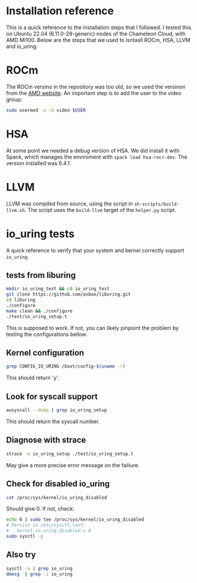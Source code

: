 # Installation reference

This is a quick reference to the installation steps that I followed. I tested this on Ubuntu 22.04 (6.11.0-29-generic) nodes of the Chameleon Cloud, with AMD MI100. Below are the steps that we used to isntasll ROCm, HSA, LLVM and io_uring.

# ROCm

The ROCm versino in the repository was too old, so we used the versinon from the [AMD website](https://amdgpu-install.readthedocs.io/en/latest/install-installing.html?highlight=ubuntu#ubuntu-and-debian-based-systems). An important step is to add the user to the video group: 

```bash
sudo usermod -a -G video $USER
```

# HSA

At some point we needed a debug version of HSA. We did install it with Spack, which manages the enviroment with `spack load hsa-rocr-dev`.  The version installed was 6.4.1.

# LLVM

LLVM was compiled from source, using the script in `sh-scripts/build-llvm.sh`. The script uses the `build-llvm` target of the `helper.py` script.

# io_uring tests

A quick reference to verify that your system and kernel correctly support `io_uring`.

## tests from liburing

```bash
mkdir io_uring_test && cd io_uring_test
git clone https://github.com/axboe/liburing.git
cd liburing
./configure
make clean && ./configure
./test/io_uring_setup.t
````

This is supposed to work. If not, you can likely pinpoint the problem by testing the configurations bellow.

## Kernel configuration

```bash
grep CONFIG_IO_URING /boot/config-$(uname -r)
```

This should return 'y'.

## Look for syscall support

```bash
ausyscall --dump | grep io_uring_setup
```

This should return the syscall number.

## Diagnose with strace

```bash
strace -e io_uring_setup ./test/io_uring_setup.t
```

May give a more precise error message on the failiure.

## Check for disabled io_uring

```bash
cat /proc/sys/kernel/io_uring_disabled
```

Should give 0. If not, check:


```bash
echo 0 | sudo tee /proc/sys/kernel/io_uring_disabled
# Persist in /etc/sysctl.conf:
#   kernel.io_uring_disabled = 0
sudo sysctl -p
```

## Also try

```bash
sysctl -a | grep io_uring
dmesg  | grep -i io_uring
```